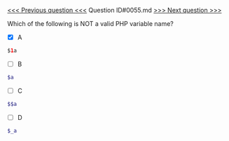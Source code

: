 [<<< Previous question <<<](0054.md)  Question ID#0055.md  [>>> Next question >>>](0056.md) 

Which of the following is NOT a valid PHP variable name?

- [x] A
```php
$1a
```

- [ ] B
```php
$a
```

- [ ] C
```php
$$a
```

- [ ] D
```php
$_a
```

